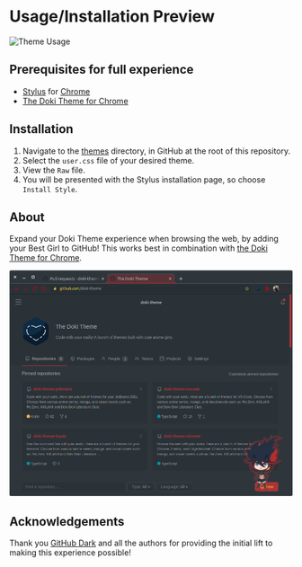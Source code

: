 # Usage/Installation Preview

![Theme Usage](./readmeAssets/quick_preview.gif)

## Prerequisites for full experience

- [Stylus](https://add0n.com/stylus.html) for [Chrome](https://chrome.google.com/webstore/detail/stylus/clngdbkpkpeebahjckkjfobafhncgmne)
- [The Doki Theme for Chrome](https://github.com/doki-theme/doki-theme-chrome)

## Installation

1. Navigate to the [themes](https://github.com/doki-theme/doki-theme-github/tree/master/themes) directory, in GitHub at the root of this repository.
1. Select the `user.css` file of your desired theme.
1. View the `Raw` file.
1. You will be presented with the Stylus installation page, so choose `Install Style`.

## About

Expand your Doki Theme experience when browsing the web, by adding your Best Girl to GitHub!
This works best in combination with [the Doki Theme for Chrome](https://github.com/doki-theme/doki-theme-chrome).

![Complete Style Preview](./readmeAssets/styled_github.png)

## Acknowledgements

Thank you [GitHub Dark](https://github.com/StylishThemes/GitHub-Dark) and all the authors for providing the initial lift to making this experience possible!
